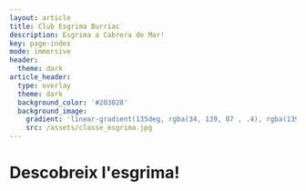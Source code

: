 ```yaml
---
layout: article
title: Club Esgrima Burriac
description: Esgrima a Cabrera de Mar!
key: page-index
mode: immersive
header:
  theme: dark
article_header:
  type: overlay
  theme: dark
  background_color: '#203028'
  background_image:
    gradient: 'linear-gradient(135deg, rgba(34, 139, 87 , .4), rgba(139, 34, 139, .4))'
    src: /assets/classe_esgrima.jpg
---
```


# Descobreix l'esgrima!
